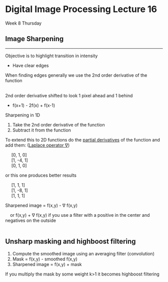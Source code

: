 # Digital Image Processing Lecture 16
Week 8 Thursday

## Image Sharpening
---

Objective is to highlight transition in intensity
* Have clear edges

When finding edges generally we use the 2nd order derivative of the function<br></br>

2nd order derivative shifted to look 1 pixel ahead and 1 behind<br>

* f(x+1) - 2f(x) + f(x-1)

Sharpening in 1D

1. Take the 2nd order derivative of the function
2. Subtract it from the function

To extend this to 2D functions do the [partial derivatives](https://en.wikipedia.org/wiki/Partial_derivative) of the function and add them: ([Laplace operator ∇](https://en.wikipedia.org/wiki/Laplace_operator))

&nbsp;&nbsp;&nbsp;&nbsp;&nbsp;[0, 1, 0]<br>
&nbsp;&nbsp;&nbsp;&nbsp;&nbsp;[1, -4, 1]<br>
&nbsp;&nbsp;&nbsp;&nbsp;&nbsp;[0, 1, 0]<br>

or this one produces better results

&nbsp;&nbsp;&nbsp;&nbsp;&nbsp;[1, 1, 1]<br>
&nbsp;&nbsp;&nbsp;&nbsp;&nbsp;[1, -8, 1]<br>
&nbsp;&nbsp;&nbsp;&nbsp;&nbsp;[1, 1, 1]<br>

Sharpened image = f(x,y) - ∇ f(x,y)<br>

&nbsp;&nbsp;&nbsp;&nbsp;or f(x,y) + ∇ f(x,y) if you use a filter with a positive in the center and negatives on the outside<br></br>

## Unsharp masking and highboost filtering

1. Compute the smoothed image using an averaging filter (convolution)
2. Mask = f(x,y) - smoothed f(x,y)
3. Sharpened image = f(x,y) + mask

If you multiply the mask by some weight k>1 it becomes highboost filtering<br></br>